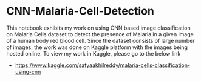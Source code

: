 # CNN-Malaria-Cell-Detection

This notebook exhibits my work on using CNN based image classification on Malaria Cells 
dataset to detect the presence of Malaria in a given image of a human body red blood cell. Since the dataset consists of 
large number of images, the work was done on Kaggle platform with the images being hosted online. To view my work in Kaggle, please
go to the below link

- https://www.kaggle.com/satyaakhilreddy/malaria-cells-classification-using-cnn
